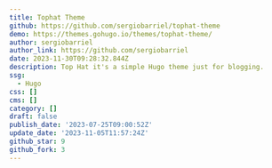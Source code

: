 ```yaml
---
title: Tophat Theme
github: https://github.com/sergiobarriel/tophat-theme
demo: https://themes.gohugo.io/themes/tophat-theme/
author: sergiobarriel
author_link: https://github.com/sergiobarriel
date: 2023-11-30T09:28:32.844Z
description: Top Hat it's a simple Hugo theme just for blogging.
ssg:
  - Hugo
css: []
cms: []
category: []
draft: false
publish_date: '2023-07-25T09:00:52Z'
update_date: '2023-11-05T11:57:24Z'
github_star: 9
github_fork: 3
---
```

